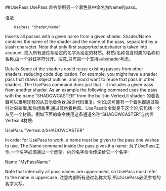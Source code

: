 ##UsePass
UsePass 命令使用另一个着色器中命名为Name的pass。

语法
```
    UsePass "Shader/Name"
```
Inserts all passes with a given name from a given shader. Shader/Name contains the name of the shader and the name of the pass, separated by a slash character. Note that only first supported subshader is taken into account.
插入所有通过与给定的名字从给定的材质。材质/名称包含材质的名称和名称,由一个斜杠字符分开。注意,只有第一个支持subshader考虑。

Details
Some of the shaders could reuse existing passes from other shaders, reducing code duplication. For example, you might have a shader pass that draws object outline, and you’d want to reuse that pass in other shaders. The UsePass command does just that - it includes a given pass from another shader. As an example the following command uses the pass with the name “SHADOWCASTER” from the built-in VertexLit shader:
的着色器可以重用现有的从其他着色器,减少代码重复。例如,您可能有一个着色器通过吸引对象轮廓,和你想重用,通过其他着色器。UsePass命令就是干这个的,它包括一个从另一个材质。例如下面的命令使用这条通道名称“SHADOWCASTER”与内置VertexLit材质:

UsePass "VertexLit/SHADOWCASTER"

In order for UsePass to work, a name must be given to the pass one wishes to use. The Name command inside the pass gives it a name:
为了UsePass工作,一个名字必须通过一个愿望。内的名字命令传递给它一个名字:

Name "MyPassName"

Note that internally all pass names are uppercased, so UsePass must refer to the name in uppercase.
注意内部所有通过名称大写,所以UsePass必须参考的名字大写。






